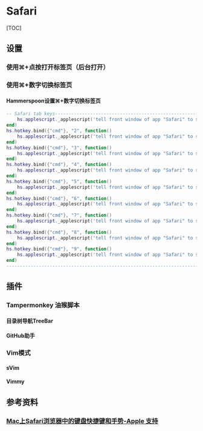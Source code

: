 # Safari

[TOC]

## 设置

### 使用⌘+点按打开标签页（后台打开）



### 使用⌘+数字切换标签页

#### Hammerspoon设置⌘+数字切换标签页

```lua
-- Safari tab keys-----------------------------------------------------------hs.hotkey.bind({"cmd"}, "1", function()
	hs.applescript._applescript('tell front window of app "Safari" to set current tab to tab 1')
end)
hs.hotkey.bind({"cmd"}, "2", function()
	hs.applescript._applescript('tell front window of app "Safari" to set current tab to tab 2')
end)
hs.hotkey.bind({"cmd"}, "3", function()
	hs.applescript._applescript('tell front window of app "Safari" to set current tab to tab 3')
end)
hs.hotkey.bind({"cmd"}, "4", function()
	hs.applescript._applescript('tell front window of app "Safari" to set current tab to tab 4')
end)
hs.hotkey.bind({"cmd"}, "5", function()
	hs.applescript._applescript('tell front window of app "Safari" to set current tab to tab 5')
end)
hs.hotkey.bind({"cmd"}, "6", function()
	hs.applescript._applescript('tell front window of app "Safari" to set current tab to tab 6')
end)
hs.hotkey.bind({"cmd"}, "7", function()
	hs.applescript._applescript('tell front window of app "Safari" to set current tab to tab 7')
end)
hs.hotkey.bind({"cmd"}, "8", function()
	hs.applescript._applescript('tell front window of app "Safari" to set current tab to tab 8')
end)
hs.hotkey.bind({"cmd"}, "9", function()
	hs.applescript._applescript('tell front window of app "Safari" to set current tab to tab 9')
end)
------------------------------------------------------------------------------
```

## 插件

### Tampermonkey 油猴脚本

#### 目录树导航TreeBar

#### GitHub助手



### Vim模式

#### sVim

#### Vimmy

## 参考资料

### [Mac上Safari浏览器中的键盘快捷键和手势-Apple 支持](https://support.apple.com/zh-cn/guide/safari/cpsh003/mac)
